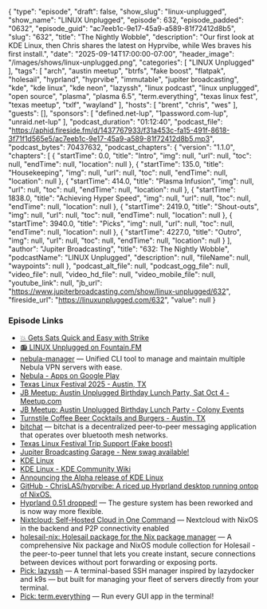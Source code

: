 {
  "type": "episode",
  "draft": false,
  "show_slug": "linux-unplugged",
  "show_name": "LINUX Unplugged",
  "episode": 632,
  "episode_padded": "0632",
  "episode_guid": "ac7eeb1c-9e17-45a9-a589-81f72412d8b5",
  "slug": "632",
  "title": "The Nightly Wobble",
  "description": "Our first look at KDE Linux, then Chris shares the latest on Hyprvibe, while Wes braves his first install.",
  "date": "2025-09-14T17:00:00-07:00",
  "header_image": "/images/shows/linux-unplugged.png",
  "categories": [
    "LINUX Unplugged"
  ],
  "tags": [
    "arch",
    "austin meetup",
    "btrfs",
    "fake boost",
    "flatpak",
    "holesail",
    "hyprland",
    "hyprvibe",
    "immutable",
    "jupiter broadcasting",
    "kde",
    "kde linux",
    "kde neon",
    "lazyssh",
    "linux podcast",
    "linux unplugged",
    "open source",
    "plasma",
    "plasma 6.5",
    "term.everything",
    "texas linux fest",
    "texas meetup",
    "txlf",
    "wayland"
  ],
  "hosts": [
    "brent",
    "chris",
    "wes"
  ],
  "guests": [],
  "sponsors": [
    "defined.net-lup",
    "1password.com-lup",
    "unraid.net-lup"
  ],
  "podcast_duration": "01:12:40",
  "podcast_file": "https://aphid.fireside.fm/d/1437767933/f31a453c-fa15-491f-8618-3f71f1d565e5/ac7eeb1c-9e17-45a9-a589-81f72412d8b5.mp3",
  "podcast_bytes": 70437632,
  "podcast_chapters": {
    "version": "1.1.0",
    "chapters": [
      {
        "startTime": 0.0,
        "title": "Intro",
        "img": null,
        "url": null,
        "toc": null,
        "endTime": null,
        "location": null
      },
      {
        "startTime": 135.0,
        "title": "Housekeeping",
        "img": null,
        "url": null,
        "toc": null,
        "endTime": null,
        "location": null
      },
      {
        "startTime": 414.0,
        "title": "Plasma Infusion",
        "img": null,
        "url": null,
        "toc": null,
        "endTime": null,
        "location": null
      },
      {
        "startTime": 1838.0,
        "title": "Achieving Hyper Speed",
        "img": null,
        "url": null,
        "toc": null,
        "endTime": null,
        "location": null
      },
      {
        "startTime": 2419.0,
        "title": "Shout-outs",
        "img": null,
        "url": null,
        "toc": null,
        "endTime": null,
        "location": null
      },
      {
        "startTime": 3940.0,
        "title": "Picks",
        "img": null,
        "url": null,
        "toc": null,
        "endTime": null,
        "location": null
      },
      {
        "startTime": 4227.0,
        "title": "Outro",
        "img": null,
        "url": null,
        "toc": null,
        "endTime": null,
        "location": null
      }
    ],
    "author": "Jupiter Broadcasting",
    "title": "632: The Nightly Wobble",
    "podcastName": "LINUX Unplugged",
    "description": null,
    "fileName": null,
    "waypoints": null
  },
  "podcast_alt_file": null,
  "podcast_ogg_file": null,
  "video_file": null,
  "video_hd_file": null,
  "video_mobile_file": null,
  "youtube_link": null,
  "jb_url": "https://www.jupiterbroadcasting.com/show/linux-unplugged/632",
  "fireside_url": "https://linuxunplugged.com/632",
  "value": null
}


### Episode Links

* [💥 Gets Sats Quick and Easy with Strike](https://strike.me/ "💥 Gets Sats Quick and Easy with Strike")
* [📻 LINUX Unplugged on Fountain.FM](https://www.fountain.fm/show/dWiuBeqpDSM86AwXRXov "📻 LINUX Unplugged  on Fountain.FM")
* [nebula-manager](https://github.com/jordanhillis/nebula-manager "nebula-manager") — Unified CLI tool to manage and maintain multiple Nebula VPN servers with ease.
* [Nebula - Apps on Google Play](https://play.google.com/store/apps/details?id=net.defined.mobile_nebula&hl=en_US "Nebula - Apps on Google Play")
* [Texas Linux Festival 2025 - Austin, TX](https://2025.texaslinuxfest.org/ "Texas Linux Festival 2025 - Austin, TX")
* [JB Meetup: Austin Unplugged Birthday Lunch Party, Sat Oct 4 - Meetup.com](https://www.meetup.com/jupiterbroadcasting/events/311012106 "JB Meetup: Austin Unplugged Birthday Lunch Party, Sat Oct 4 - Meetup.com")
* [JB Meetup: Austin Unplugged Birthday Lunch Party - Colony Events](https://colonyevents.com/rKm3Q4D8bzxh6Mp0L_eKc?e=0vi3zunvzweodcqx5sbq37txr4nt1mqy "JB Meetup: Austin Unplugged Birthday Lunch Party - Colony Events")
* [Turnstile Coffee Beer Cocktails and Burgers - Austin, TX](https://turnstilebrews.com/ "Turnstile Coffee Beer Cocktails and Burgers - Austin, TX")
* [bitchat](https://bitchat.free/ "bitchat") — bitchat is a decentralized peer-to-peer messaging application that operates over bluetooth mesh networks.
* [Texas Linux Festival Trip Support (Fake boost)](https://pay.zaprite.com/pl_7uapLjlAah "Texas Linux Festival Trip Support \(Fake boost\)")
* [Jupiter Broadcasting Garage - New swag available!](https://www.jupitergarage.com/ "Jupiter Broadcasting Garage - New swag available!")
* [KDE Linux](https://kde.org/linux/ "KDE Linux")
* [KDE Linux - KDE Community Wiki](https://community.kde.org/index.php?title=KDE_Linux&redirect=no "KDE Linux - KDE Community Wiki")
* [Announcing the Alpha release of KDE Linux](https://pointieststick.com/2025/09/06/announcing-the-alpha-release-of-kde-linux/ "Announcing the Alpha release of KDE Linux")
* [GitHub - ChrisLAS/hyprvibe: A riced up Hyprland desktop running ontop of NixOS.](https://github.com/ChrisLAS/hyprvibe "GitHub - ChrisLAS/hyprvibe: A riced up Hyprland desktop running ontop of NixOS.")
* [Hyprland 0.51 dropped!](https://hypr.land/news/update51/ "Hyprland 0.51 dropped!") — The gesture system has been reworked and is now way more flexible.
* [Nixtcloud: Self-Hosted Cloud in One Command](https://github.com/jjacke13/nixtcloud "Nixtcloud: Self-Hosted Cloud in One Command") — Nextcloud with NixOS in the backend and P2P connectivity enabled
* [holesail-nix: Holesail package for the Nix package manager](https://github.com/jjacke13/holesail-nix "holesail-nix: Holesail package for the Nix package manager") — A comprehensive Nix package and NixOS module collection for Holesail - the peer-to-peer tunnel that lets you create instant, secure connections between devices without port forwarding or exposing ports.
* [Pick: lazyssh](https://github.com/adembc/lazyssh "Pick: lazyssh") — A terminal-based SSH manager inspired by lazydocker and k9s — but built for managing your fleet of servers directly from your terminal.
* [Pick: term.everything](https://github.com/mmulet/term.everything "Pick: term.everything") — Run every GUI app in the terminal!

